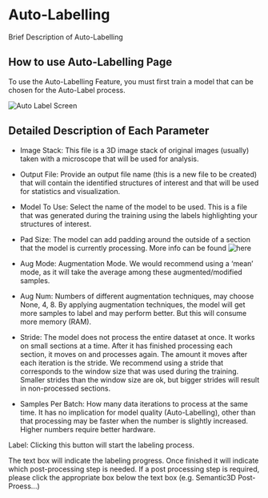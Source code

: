 # Auto-Labelling

Brief Description of Auto-Labelling

## How to use Auto-Labelling Page

To use the Auto-Labelling Feature, you must first train a model that can be chosen for the Auto-Label process. 

![Auto Label Screen](https://github.com/ajbrookhouse/WSU_PlantBio_ML/blob/main/screenshots/labelTab.png) 

  
## Detailed Description of Each Parameter 

- Image Stack:     This file is a 3D image stack of original images (usually) taken with a microscope that will be used for analysis.  

- Output File:        Provide an output file name (this is a new file to be created) that will contain the identified structures of interest and that will be used for statistics and visualization.  

- Model To Use:       Select the name of the model to be used. This is a file that was generated during the training using the labels highlighting your structures of interest.  

- Pad Size:            The model can add padding around the outside of a section that the model is currently processing. More info can be found ![here](https://deepai.org/machine-learning-glossary-and-terms/padding) 

- Aug Mode: Augmentation Mode. We would recommend using a ‘mean’ mode, as it will take the average among these augmented/modified samples.   

- Aug Num:             Numbers of different augmentation techniques, may choose None, 4, 8. By applying augmentation techniques, the model will get more samples to label and may perform better. But this will consume more memory (RAM).  

- Stride:             The model does not process the entire dataset at once. It works on small sections at a time. After it has finished processing each section, it moves on and processes again. The amount it moves after each iteration is the stride. We recommend using a stride that corresponds to the window size that was used during the training. Smaller strides than the window size are ok, but bigger strides will result in non-processed sections.  

- Samples Per Batch: How many data iterations to process at the same time. It has no implication for model quality (Auto-Labelling), other than that processing may be faster when the number is slightly increased. Higher numbers require better hardware. 

Label: Clicking this button will start the labeling process.  

The text box will indicate the labeling progress. Once finished it will indicate which post-processing step is needed. If a post processing step is required, please click the appropriate box below the text box (e.g. Semantic3D Post-Proess...) 
